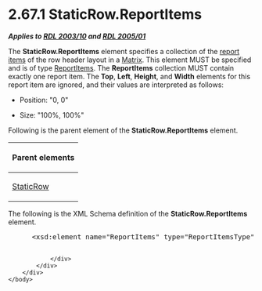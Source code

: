 <html dir="LTR" xmlns:mshelp="http://msdn.microsoft.com/mshelp" xmlns:ddue="http://ddue.schemas.microsoft.com/authoring/2003/5" xmlns:xlink="http://www.w3.org/1999/xlink" xmlns:tool="http://www.microsoft.com/tooltip">
    <head>
        <meta http-equiv="Content-Type" content="text/html; CHARSET=utf-8"></meta>
        <meta name="save" content="history"></meta>
        <title>2.67.1 StaticRow.ReportItems</title>
        <xml>
            <mshelp:toctitle title="2.67.1 StaticRow.ReportItems"></mshelp:toctitle>
            <mshelp:rltitle title="[MS-RDL]: StaticRow.ReportItems"></mshelp:rltitle>
            <mshelp:keyword index="A" term="57f3f589-3377-410b-b947-d80e60ce577e"></mshelp:keyword>
            <mshelp:attr name="DCSext.ContentType" value="open specification"></mshelp:attr>
            <mshelp:attr name="AssetID" value="57f3f589-3377-410b-b947-d80e60ce577e"></mshelp:attr>
            <mshelp:attr name="TopicType" value="kbRef"></mshelp:attr>
            <mshelp:attr name="DCSext.Title" value="[MS-RDL]: StaticRow.ReportItems" />
        </xml>
    </head>
    <body>
        <div id="header">
            <h1 class="heading">2.67.1 StaticRow.ReportItems</h1>
        </div>
        <div id="mainSection">
            <div id="mainBody">
                <div id="allHistory" class="saveHistory"></div>
                <div id="sectionSection0" class="section" name="collapseableSection">
                    

<p><b><i>Applies to </i></b><a href="a7e2ad00-07c8-4f6d-80ab-3ad55df7b233.htm"><b><i>RDL 2003/10</i></b></a><b>
<i>and </i></b><a href="3ebe2912-4958-4832-b391-cad1f5e13338.htm"><b><i>RDL 2005/01</i></b></a></p>

<p>The <b>StaticRow.ReportItems</b> element specifies a
collection of the <a href="b2482b3f-74ab-4ca8-a9e5-c07955011743.htm#gt_c6f8e999-fca9-4e79-96e7-fb4c2c43d601">report
items</a> of the row header layout in a <a href="25419c0a-c7c6-43d7-8ca5-1af842666dcb.htm">Matrix</a>. This element MUST
be specified and is of type <a href="c5fef915-e842-43b4-91f9-56af4eb15be0.htm">ReportItems</a>.
The <b>ReportItems</b> collection MUST contain exactly one report item. The <b>Top</b>,
<b>Left</b>, <b>Height</b>, and <b>Width</b> elements for this report item are
ignored, and their values are interpreted as follows: </p>

<ul><li><p><span><span> 
</span></span>Position: &quot;0, 0&quot;</p>

</li><li><p><span><span> 
</span></span>Size: &quot;100%, 100%&quot;</p>

</li></ul><p>Following is the parent element of the <b>StaticRow.ReportItems</b>
element.</p>

<table>
 <thead>
  <tr>
   <th>
   <p>Parent elements</p>
   </th>
  </tr>
 </thead>
 <tr>
  <td>
  <p><a href="fd25643a-c196-4329-8f6f-35ebf919d94e.htm">StaticRow</a></p>
  </td>
 </tr>
</table>

<p>The following is the XML Schema definition of the <b>StaticRow.ReportItems</b>
element.</p>

<dl>
<dd>
<div><pre> &lt;xsd:element name=&quot;ReportItems&quot; type=&quot;ReportItemsType&quot; /&gt;
  
</pre></div>
</dd></dl>


                </div>
            </div>
        </div>
    </body>
</html>